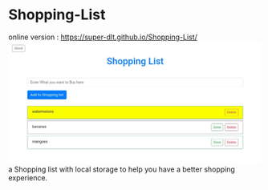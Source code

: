 # Shopping-List
online version : https://super-dlt.github.io/Shopping-List/
![alt text](https://github.com/Super-DLT/Shopping-List/blob/master/screen.jpg)
a Shopping list with local storage to help you have a better shopping experience.
